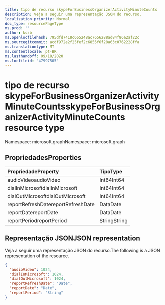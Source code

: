 ```yaml
---
title: tipo de recurso skypeForBusinessOrganizerActivityMinuteCounts
description: Veja a seguir uma representação JSON do recurso.
localization_priority: Normal
doc_type: resourcePageType
ms.prod: ''
author: kszb
ms.openlocfilehash: 795dfd7418c665248ac7656288ad84f86a2af22c
ms.sourcegitcommit: acdf972e2f25fef2c6855f6f28a63c0762228ffa
ms.translationtype: MT
ms.contentlocale: pt-BR
ms.lasthandoff: 09/18/2020
ms.locfileid: "47997505"
---
```

# <a name="skypeforbusinessorganizeractivityminutecounts-resource-type"></a><span data-ttu-id="d39e5-103">tipo de recurso skypeForBusinessOrganizerActivityMinuteCounts</span><span class="sxs-lookup"><span data-stu-id="d39e5-103">skypeForBusinessOrganizerActivityMinuteCounts resource type</span></span>

<span data-ttu-id="d39e5-104">Namespace: microsoft.graph</span><span class="sxs-lookup"><span data-stu-id="d39e5-104">Namespace: microsoft.graph</span></span>

## <a name="properties"></a><span data-ttu-id="d39e5-105">Propriedades</span><span class="sxs-lookup"><span data-stu-id="d39e5-105">Properties</span></span>

| <span data-ttu-id="d39e5-106">Propriedade</span><span class="sxs-lookup"><span data-stu-id="d39e5-106">Property</span></span>           | <span data-ttu-id="d39e5-107">Tipo</span><span class="sxs-lookup"><span data-stu-id="d39e5-107">Type</span></span>   |
| :----------------- | :----- |
| <span data-ttu-id="d39e5-108">audioVideo</span><span class="sxs-lookup"><span data-stu-id="d39e5-108">audioVideo</span></span>         | <span data-ttu-id="d39e5-109">Int64</span><span class="sxs-lookup"><span data-stu-id="d39e5-109">Int64</span></span>  |
| <span data-ttu-id="d39e5-110">dialInMicrosoft</span><span class="sxs-lookup"><span data-stu-id="d39e5-110">dialInMicrosoft</span></span>    | <span data-ttu-id="d39e5-111">Int64</span><span class="sxs-lookup"><span data-stu-id="d39e5-111">Int64</span></span>  |
| <span data-ttu-id="d39e5-112">dialOutMicrosoft</span><span class="sxs-lookup"><span data-stu-id="d39e5-112">dialOutMicrosoft</span></span>   | <span data-ttu-id="d39e5-113">Int64</span><span class="sxs-lookup"><span data-stu-id="d39e5-113">Int64</span></span>  |
| <span data-ttu-id="d39e5-114">reportRefreshDate</span><span class="sxs-lookup"><span data-stu-id="d39e5-114">reportRefreshDate</span></span>  | <span data-ttu-id="d39e5-115">Data</span><span class="sxs-lookup"><span data-stu-id="d39e5-115">Date</span></span>   |
| <span data-ttu-id="d39e5-116">reportDate</span><span class="sxs-lookup"><span data-stu-id="d39e5-116">reportDate</span></span>         | <span data-ttu-id="d39e5-117">Data</span><span class="sxs-lookup"><span data-stu-id="d39e5-117">Date</span></span>   |
| <span data-ttu-id="d39e5-118">reportPeriod</span><span class="sxs-lookup"><span data-stu-id="d39e5-118">reportPeriod</span></span>       | <span data-ttu-id="d39e5-119">String</span><span class="sxs-lookup"><span data-stu-id="d39e5-119">String</span></span> |

## <a name="json-representation"></a><span data-ttu-id="d39e5-120">Representação JSON</span><span class="sxs-lookup"><span data-stu-id="d39e5-120">JSON representation</span></span>

<span data-ttu-id="d39e5-121">Veja a seguir uma representação JSON do recurso.</span><span class="sxs-lookup"><span data-stu-id="d39e5-121">The following is a JSON representation of the resource.</span></span>

<!-- {
  "blockType": "resource",
  "@odata.type": "microsoft.graph.skypeForBusinessOrganizerActivityMinuteCounts"
} -->

```json
{
  "audioVideo": 1024,
  "dialInMicrosoft": 1024,
  "dialOutMicrosoft": 1024,
  "reportRefreshDate": "Date",
  "reportDate": "Date",
  "reportPeriod": "String"
}
```


